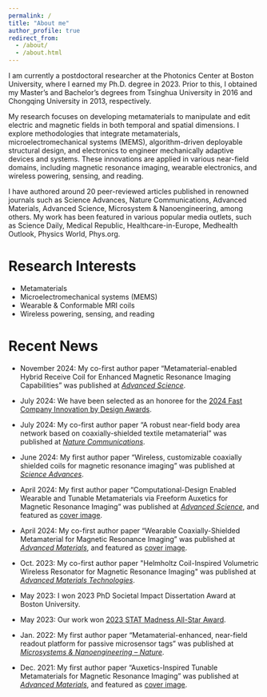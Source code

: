 ```yaml
---
permalink: /
title: "About me"
author_profile: true
redirect_from: 
  - /about/
  - /about.html
---
```

I am currently a postdoctoral researcher at the Photonics Center at Boston University, where I earned my Ph.D. degree in 2023. Prior to this, I obtained my Master’s and Bachelor’s degrees from Tsinghua University in 2016 and Chongqing University in 2013, respectively. 

My research focuses on developing metamaterials to manipulate and edit electric and magnetic fields in both temporal and spatial dimensions. I explore methodologies that integrate metamaterials, microelectromechanical systems (MEMS), algorithm-driven deployable structural design, and electronics to engineer mechanically adaptive devices and systems. These innovations are applied in various near-field domains, including magnetic resonance imaging, wearable electronics, and wireless powering, sensing, and reading.

I have authored around 20 peer-reviewed articles published in renowned journals such as Science Advances, Nature Communications, Advanced Materials, Advanced Science, Microsystem & Nanoengineering, among others. My work has been featured in various popular media outlets, such as Science Daily, Medical Republic, Healthcare-in-Europe, Medhealth Outlook, Physics World, Phys.org. 

Research Interests
======
* Metamaterials
* Microelectromechanical systems (MEMS)
* Wearable & Conformable MRI coils
* Wireless powering, sensing, and reading

Recent News
======
* November 2024: My co-first author paper “Metamaterial-enabled Hybrid Receive Coil for Enhanced Magnetic Resonance Imaging Capabilities” was published at [_Advanced Science_](https://onlinelibrary.wiley.com/doi/10.1002/advs.202410907).

*  July 2024: We have been selected as an honoree for the [2024 Fast Company Innovation by Design Awards](https://www.fastcompany.com/91129760/materials-innovation-by-design-2024).

* July 2024: My co-first author paper “A robust near-field body area network based on coaxially-shielded textile metamaterial” was published at [_Nature Communications_](https://www.nature.com/articles/s41467-024-51061-x).

* June 2024: My first author paper “Wireless, customizable coaxially shielded coils for magnetic resonance imaging” was published at [_Science Advances_](https://www.science.org/doi/full/10.1126/sciadv.adn5195).

* April 2024: My first author paper “Computational-Design Enabled Wearable and Tunable Metamaterials via Freeform Auxetics for Magnetic Resonance Imaging” was published at [_Advanced Science_](https://onlinelibrary.wiley.com/doi/full/10.1002/advs.202400261), and featured as [cover image](https://onlinelibrary.wiley.com/doi/10.1002/advs.202470152).

* April 2024: My co-first author paper “Wearable Coaxially-Shielded Metamaterial for Magnetic Resonance Imaging” was published at [_Advanced Materials_](https://onlinelibrary.wiley.com/doi/full/10.1002/adma.202313692), and featured as [cover image](https://onlinelibrary.wiley.com/doi/10.1002/adma.202470244).

* Oct. 2023: My co-first author paper "Helmholtz Coil-Inspired Volumetric Wireless Resonator for Magnetic Resonance Imaging" was published at [_Advanced Materials Technologies_](https://onlinelibrary.wiley.com/doi/full/10.1002/admt.202301053).
 
* May 2023: I won 2023 PhD Societal Impact Dissertation Award at Boston University.

* May 2023: Our work won [2023 STAT Madness All-Star Award](https://www.bu.edu/articles/2023/xin-zhang-wins-stat-madness-2023-all-star-award/).

* Jan. 2022: My first author paper “Metamaterial-enhanced, near-field readout platform for passive microsensor tags” was published at [_Microsystems & Nanoengineering – Nature_](https://www.nature.com/articles/s41378-022-00356-4).

* Dec. 2021: My first author paper “Auxetics-Inspired Tunable Metamaterials for Magnetic Resonance Imaging” was published at [_Advanced Materials_](https://onlinelibrary.wiley.com/doi/full/10.1002/adma.202109032), and featured as [cover image](https://onlinelibrary.wiley.com/doi/abs/10.1002/adma.202270049).

